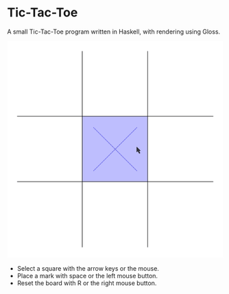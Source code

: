 # Tic-Tac-Toe
A small Tic-Tac-Toe program written in Haskell, with rendering using Gloss.

![Tic Tac Toe Preview](https://github.com/ivy-bridges/Tic-Tac-Toe/blob/main/tictactoe-preview.gif)

- Select a square with the arrow keys or the mouse.
- Place a mark with space or the left mouse button.
- Reset the board with R or the right mouse button.
